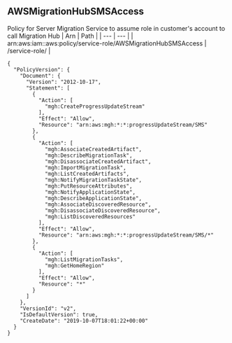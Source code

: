 
## AWSMigrationHubSMSAccess
Policy for Server Migration Service to assume role in customer's account to call Migration Hub
| Arn | Path |
| --- | --- |
| arn:aws:iam::aws:policy/service-role/AWSMigrationHubSMSAccess | /service-role/ |
```
{
  "PolicyVersion": {
    "Document": {
      "Version": "2012-10-17",
      "Statement": [
        {
          "Action": [
            "mgh:CreateProgressUpdateStream"
          ],
          "Effect": "Allow",
          "Resource": "arn:aws:mgh:*:*:progressUpdateStream/SMS"
        },
        {
          "Action": [
            "mgh:AssociateCreatedArtifact",
            "mgh:DescribeMigrationTask",
            "mgh:DisassociateCreatedArtifact",
            "mgh:ImportMigrationTask",
            "mgh:ListCreatedArtifacts",
            "mgh:NotifyMigrationTaskState",
            "mgh:PutResourceAttributes",
            "mgh:NotifyApplicationState",
            "mgh:DescribeApplicationState",
            "mgh:AssociateDiscoveredResource",
            "mgh:DisassociateDiscoveredResource",
            "mgh:ListDiscoveredResources"
          ],
          "Effect": "Allow",
          "Resource": "arn:aws:mgh:*:*:progressUpdateStream/SMS/*"
        },
        {
          "Action": [
            "mgh:ListMigrationTasks",
            "mgh:GetHomeRegion"
          ],
          "Effect": "Allow",
          "Resource": "*"
        }
      ]
    },
    "VersionId": "v2",
    "IsDefaultVersion": true,
    "CreateDate": "2019-10-07T18:01:22+00:00"
  }
}
```

